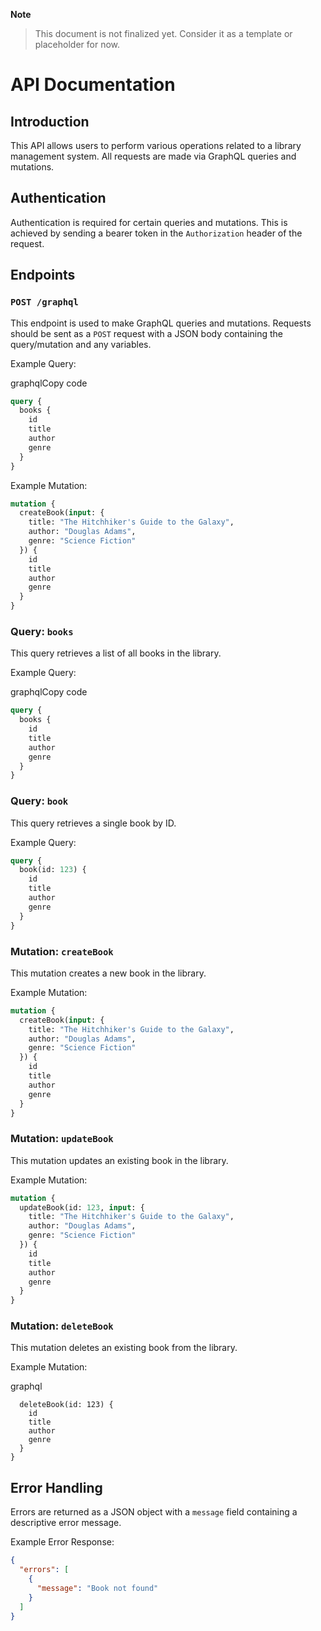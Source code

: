 **Note**
> This document is not finalized yet. Consider it as a template or placeholder for now.

API Documentation
=========================================

Introduction
------------

This API allows users to perform various operations related to a library management system. All requests are made via GraphQL queries and mutations.

Authentication
--------------

Authentication is required for certain queries and mutations. This is achieved by sending a bearer token in the `Authorization` header of the request.

Endpoints
---------

### `POST /graphql`

This endpoint is used to make GraphQL queries and mutations. Requests should be sent as a `POST` request with a JSON body containing the query/mutation and any variables.

Example Query:

graphqlCopy code

```graphql
query {
  books {
    id
    title
    author
    genre
  }
}
```

Example Mutation:

```graphql
mutation {
  createBook(input: {
    title: "The Hitchhiker's Guide to the Galaxy",
    author: "Douglas Adams",
    genre: "Science Fiction"
  }) {
    id
    title
    author
    genre
  }
}
```

### Query: `books`

This query retrieves a list of all books in the library.

Example Query:

graphqlCopy code

```graphql
query {
  books {
    id
    title
    author
    genre
  }
}
```

### Query: `book`

This query retrieves a single book by ID.

Example Query:

```graphql
query {
  book(id: 123) {
    id
    title
    author
    genre
  }
}
```

### Mutation: `createBook`

This mutation creates a new book in the library.

Example Mutation:

```graphql
mutation {
  createBook(input: {
    title: "The Hitchhiker's Guide to the Galaxy",
    author: "Douglas Adams",
    genre: "Science Fiction"
  }) {
    id
    title
    author
    genre
  }
}
```

### Mutation: `updateBook`

This mutation updates an existing book in the library.

Example Mutation:

```graphql
mutation {
  updateBook(id: 123, input: {
    title: "The Hitchhiker's Guide to the Galaxy",
    author: "Douglas Adams",
    genre: "Science Fiction"
  }) {
    id
    title
    author
    genre
  }
}
```

### Mutation: `deleteBook`

This mutation deletes an existing book from the library.

Example Mutation:

graphql
```mutation {
  deleteBook(id: 123) {
    id
    title
    author
    genre
  }
}
```

Error Handling
--------------

Errors are returned as a JSON object with a `message` field containing a descriptive error message.

Example Error Response:

```json
{
  "errors": [
    {
      "message": "Book not found"
    }
  ]
}
```
